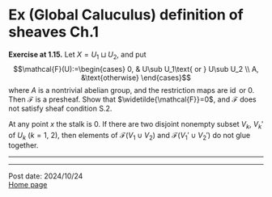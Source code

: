 # Ex (Global Caluculus) definition of sheaves Ch.1

**Exercise at 1.15.** Let $X=U_1\sqcup U_2$, and put
$$\mathcal{F}(U):=\begin{cases}
    0, & U\sub U_1\text{ or } U\sub U_2 \\
    A, &\text{otherwise}
\end{cases}$$
where $A$ is a nontrivial abelian group, and the restriction maps are $\operatorname{id}$ or $0$. Then $\mathcal{F}$ is a presheaf. Show that $\widetilde{\mathcal{F}}=0$, and $\mathcal{F}$ does not satisfy sheaf condition S.2.

At any point $x$ the stalk is $0$. If there are two disjoint nonempty subset $V_k$, $V_k'$ of $U_k$ ($k=1$, $2$), then elements of $\mathcal{F}(V_1\cup V_2)$ and $\mathcal{F}(V_1'\cup V_2')$ do not glue together.

---



---
Post date: 2024/10/24 \
[Home page](https://caelestia.github.io)